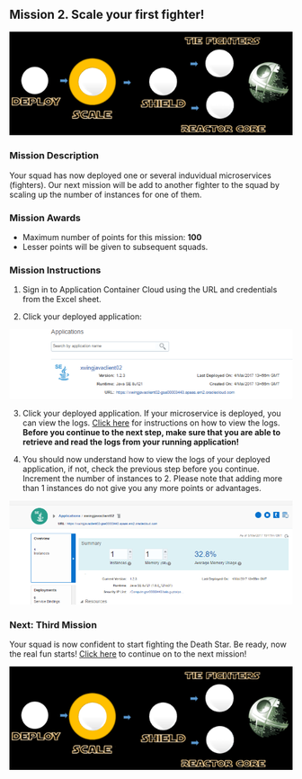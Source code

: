 ## Mission 2. Scale your first fighter! ##

![Mission2](MapScaleMission.PNG)


### Mission Description ###

Your squad has now deployed one or several induvidual microservices (fighters). Our next mission will be add to another fighter to the squad by scaling up the number of instances for one of them. 


### Mission Awards ###

- Maximum number of points for this mission: **100**
- Lesser points will be given to subsequent squads.

### Mission Instructions ###

1. Sign in to Application Container Cloud using the URL and credentials from the Excel sheet.

2. Click your deployed application:

![alt text](scale01.PNG)

3. Click your deployed application. If your microservice is deployed, you can view the logs. [Click here](../logs.md) for instructions on how to view the logs. **Before you continue to the next step, make sure that you are able to retrieve and read the logs from your running application!**

4. You should now understand how to view the logs of your deployed application, if not, check the previous step before you continue. Increment the number of instances to 2. Please note that adding more than 1 instances do not give you any more points or advantages. 

![alt text](scale02.PNG)

### Next: Third Mission ###

Your squad is now confident to start fighting the Death Star. Be ready, now the real fun starts! [Click here](shield.md) to continue on to the next mission!

![Mission2](MapScaleMission.PNG)
